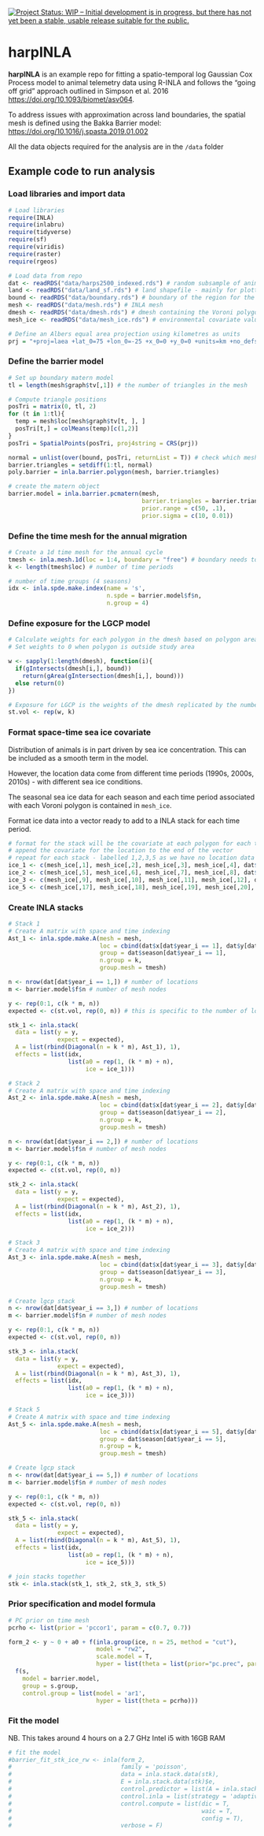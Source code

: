 <!-- README.md is generated from README.Rmd. Please edit that file -->
[![Project Status: WIP – Initial development is in progress, but there
has not yet been a stable, usable release suitable for the
public.](https://www.repostatus.org/badges/latest/wip.svg)](https://www.repostatus.org/#wip)

harpINLA
========

**harpINLA** is an example repo for fitting a spatio-temporal log
Gaussian Cox Process model to animal telemetry data using R-INLA and
follows the “going off grid” approach outlined in Simpson et al. 2016
<a href="https://doi.org/10.1093/biomet/asv064" class="uri">https://doi.org/10.1093/biomet/asv064</a>.

To address issues with approximation across land boundaries, the spatial
mesh is defined using the Bakka Barrier model:
<a href="https://doi.org/10.1016/j.spasta.2019.01.002" class="uri">https://doi.org/10.1016/j.spasta.2019.01.002</a>

All the data objects required for the analysis are in the `/data` folder

Example code to run analysis
----------------------------

### Load libraries and import data

``` r
# Load libraries
require(INLA)
require(inlabru)
require(tidyverse)
require(sf)
require(viridis)
require(raster)
require(rgeos)

# Load data from repo
dat <- readRDS("data/harps2500_indexed.rds") # random subsample of animal locations
land <- readRDS("data/land_sf.rds") # land shapefile - mainly for plotting
bound <- readRDS("data/boundary.rds") # boundary of the region for the INLA barrier model
mesh <- readRDS("data/mesh.rds") # INLA mesh
dmesh <- readRDS("data/dmesh.rds") # dmesh containing the Voroni polygons
mesh_ice <- readRDS("data/mesh_ice.rds") # environmental covariate values for the dmesh

# Define an Albers equal area projection using kilometres as units
prj = "+proj=laea +lat_0=75 +lon_0=-25 +x_0=0 +y_0=0 +units=km +no_defs +ellps=WGS84"
```

### Define the barrier model

``` r
# Set up boundary matern model
tl = length(mesh$graph$tv[,1]) # the number of triangles in the mesh

# Compute triangle positions
posTri = matrix(0, tl, 2) 
for (t in 1:tl){
  temp = mesh$loc[mesh$graph$tv[t, ], ]
  posTri[t,] = colMeans(temp)[c(1,2)] 
}
posTri = SpatialPoints(posTri, proj4string = CRS(prj))

normal = unlist(over(bound, posTri, returnList = T)) # check which mesh triangles are inside the normal area
barrier.triangles = setdiff(1:tl, normal)
poly.barrier = inla.barrier.polygon(mesh, barrier.triangles)

# create the matern object
barrier.model = inla.barrier.pcmatern(mesh,
                                      barrier.triangles = barrier.triangles,
                                      prior.range = c(50, .1),
                                      prior.sigma = c(10, 0.01))
```

### Define the time mesh for the annual migration

``` r
# Create a 1d time mesh for the annual cycle
tmesh <- inla.mesh.1d(loc = 1:4, boundary = "free") # boundary needs to be changed to 'cyclic' but this increases computation time
k <- length(tmesh$loc) # number of time periods

# number of time groups (4 seasons)
idx <- inla.spde.make.index(name = 's',
                            n.spde = barrier.model$f$n,
                            n.group = 4)
```

### Define exposure for the LGCP model

``` r
# Calculate weights for each polygon in the dmesh based on polygon area
# Set weights to 0 when polygon is outside study area

w <- sapply(1:length(dmesh), function(i){
  if(gIntersects(dmesh[i,], bound))
    return(gArea(gIntersection(dmesh[i,], bound)))
  else return(0)
})

# Exposure for LGCP is the weights of the dmesh replicated by the number of seasons in the time mesh
st.vol <- rep(w, k)
```

### Format space-time sea ice covariate

Distribution of animals is in part driven by sea ice concentration. This
can be included as a smooth term in the model.

However, the location data come from different time periods (1990s,
2000s, 2010s) - with different sea ice conditions.

The seasonal sea ice data for each season and each time period
associated with each Voroni polygon is contained in `mesh_ice`.

Format ice data into a vector ready to add to a INLA stack for each time
period.

``` r
# format for the stack will be the covariate at each polygon for each time point in the 1d mesh
# append the covariate for the location to the end of the vector
# repeat for each stack - labelled 1,2,3,5 as we have no location data for time period 4
ice_1 <- c(mesh_ice[,1], mesh_ice[,2], mesh_ice[,3], mesh_ice[,4], dat$ice[dat$year_i == 1]) # seasonal ice and add location ice
ice_2 <- c(mesh_ice[,5], mesh_ice[,6], mesh_ice[,7], mesh_ice[,8], dat$ice[dat$year_i == 2])
ice_3 <- c(mesh_ice[,9], mesh_ice[,10], mesh_ice[,11], mesh_ice[,12], dat$ice[dat$year_i == 3])
ice_5 <- c(mesh_ice[,17], mesh_ice[,18], mesh_ice[,19], mesh_ice[,20], dat$ice[dat$year_i == 5])
```

### Create INLA stacks

``` r
# Stack 1
# Create A matrix with space and time indexing
Ast_1 <- inla.spde.make.A(mesh = mesh,
                          loc = cbind(dat$x[dat$year_i == 1], dat$y[dat$year_i == 1]),
                          group = dat$season[dat$year_i == 1],
                          n.group = k,
                          group.mesh = tmesh)

n <- nrow(dat[dat$year_i == 1,]) # number of locations
m <- barrier.model$f$n # number of mesh nodes

y <- rep(0:1, c(k * m, n))
expected <- c(st.vol, rep(0, n)) # this is specific to the number of locations in each time point

stk_1 <- inla.stack(
  data = list(y = y,
              expect = expected), 
  A = list(rbind(Diagonal(n = k * m), Ast_1), 1), 
  effects = list(idx,
                 list(a0 = rep(1, (k * m) + n),
                      ice = ice_1)))

# Stack 2
# Create A matrix with space and time indexing
Ast_2 <- inla.spde.make.A(mesh = mesh,
                          loc = cbind(dat$x[dat$year_i == 2], dat$y[dat$year_i == 2]),
                          group = dat$season[dat$year_i == 2],
                          n.group = k,
                          group.mesh = tmesh)

n <- nrow(dat[dat$year_i == 2,]) # number of locations
m <- barrier.model$f$n # number of mesh nodes

y <- rep(0:1, c(k * m, n))
expected <- c(st.vol, rep(0, n))

stk_2 <- inla.stack(
  data = list(y = y,
              expect = expected), 
  A = list(rbind(Diagonal(n = k * m), Ast_2), 1), 
  effects = list(idx,
                 list(a0 = rep(1, (k * m) + n),
                      ice = ice_2)))

# Stack 3
# Create A matrix with space and time indexing
Ast_3 <- inla.spde.make.A(mesh = mesh,
                          loc = cbind(dat$x[dat$year_i == 3], dat$y[dat$year_i == 3]),
                          group = dat$season[dat$year_i == 3],
                          n.group = k,
                          group.mesh = tmesh)

# Create lgcp stack
n <- nrow(dat[dat$year_i == 3,]) # number of locations
m <- barrier.model$f$n # number of mesh nodes

y <- rep(0:1, c(k * m, n))
expected <- c(st.vol, rep(0, n))

stk_3 <- inla.stack(
  data = list(y = y,
              expect = expected), 
  A = list(rbind(Diagonal(n = k * m), Ast_3), 1), 
  effects = list(idx,
                 list(a0 = rep(1, (k * m) + n),
                      ice = ice_3)))

# Stack 5
# Create A matrix with space and time indexing
Ast_5 <- inla.spde.make.A(mesh = mesh,
                          loc = cbind(dat$x[dat$year_i == 5], dat$y[dat$year_i == 5]),
                          group = dat$season[dat$year_i == 5],
                          n.group = k,
                          group.mesh = tmesh)

# Create lgcp stack
n <- nrow(dat[dat$year_i == 5,]) # number of locations
m <- barrier.model$f$n # number of mesh nodes

y <- rep(0:1, c(k * m, n))
expected <- c(st.vol, rep(0, n))

stk_5 <- inla.stack(
  data = list(y = y,
              expect = expected), 
  A = list(rbind(Diagonal(n = k * m), Ast_5), 1), 
  effects = list(idx,
                 list(a0 = rep(1, (k * m) + n),
                      ice = ice_5)))

# join stacks together
stk <- inla.stack(stk_1, stk_2, stk_3, stk_5)
```

### Prior specification and model formula

``` r
# PC prior on time mesh
pcrho <- list(prior = 'pccor1', param = c(0.7, 0.7))

form_2 <- y ~ 0 + a0 + f(inla.group(ice, n = 25, method = "cut"),
                         model = "rw2",
                         scale.model = T,
                         hyper = list(theta = list(prior="pc.prec", param=c(10, 0.01)))) + 
  f(s,
    model = barrier.model,
    group = s.group,
    control.group = list(model = 'ar1',
                         hyper = list(theta = pcrho)))
```

### Fit the model

NB. This takes around 4 hours on a 2.7 GHz Intel i5 with 16GB RAM

``` r
# fit the model
#barrier_fit_stk_ice_rw <- inla(form_2,
#                               family = 'poisson',
#                               data = inla.stack.data(stk),
#                               E = inla.stack.data(stk)$e,
#                               control.predictor = list(A = inla.stack.A(stk)),
#                               control.inla = list(strategy = 'adaptive'),
#                               control.compute = list(dic = T,
#                                                      waic = T,
#                                                      config = T),
#                               verbose = F)
```
